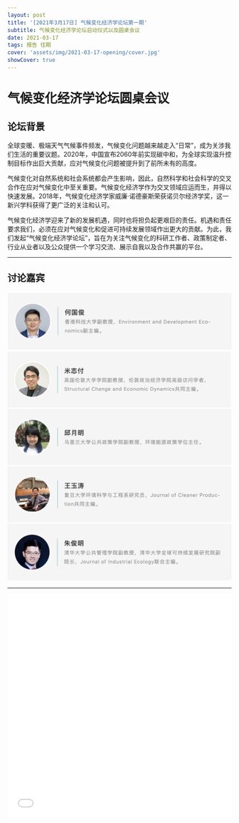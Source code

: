 ```yaml
---
layout: post
title: '[2021年3月17日] 气候变化经济学论坛第一期'
subtitle: 气候变化经济学论坛启动仪式以及圆桌会议
date: 2021-03-17
tags: 报告 往期
cover: 'assets/img/2021-03-17-opening/cover.jpg'
showCover: true
---
```


# 气候变化经济学论坛圆桌会议

## 论坛背景

全球变暖、极端天气气候事件频发，气候变化问题越来越走入“日常”，成为关涉我们生活的重要议题。2020年，中国宣布2060年前实现碳中和，为全球实现温升控制目标作出巨大贡献，应对气候变化问题被提升到了前所未有的高度。

气候变化对自然系统和社会系统都会产生影响，因此，自然科学和社会科学的交叉合作在应对气候变化中至关重要。气候变化经济学作为交叉领域应运而生，并得以快速发展。2018年，气候变化经济学家威廉·诺德豪斯荣获诺贝尔经济学奖，这一新兴学科获得了更广泛的关注和认可。

气候变化经济学迎来了新的发展机遇，同时也将担负起更艰巨的责任。机遇和责任要求我们，必须在应对气候变化和促进可持续发展领域作出更大的贡献。为此，我们发起“气候变化经济学论坛”，旨在为关注气候变化的科研工作者、政策制定者、行业从业者以及公众提供一个学习交流、展示自我以及合作共赢的平台。

----------

## 讨论嘉宾

![Guojun He](/assets/img/2021-03-17-opening/heguojun.png)
![Zhifu Mi](/assets/img/2021-03-17-opening/mizhifu.png)
![Yueming Qiu](/assets/img/2021-03-17-opening/qiuyueming.png)
![Yutao Wang](/assets/img/2021-03-17-opening/wangyutao.png)
![Junming Zhu](/assets/img/2021-03-17-opening/zhujunming.png)

------------

<iframe style="width: 100%;height: 500px;" src="//player.bilibili.com/player.html?aid=587180059&bvid=BV1Kz4y127rj&cid=311680542&page=1" scrolling="no" border="0" frameborder="no" framespacing="0" allowfullscreen="true"> </iframe>